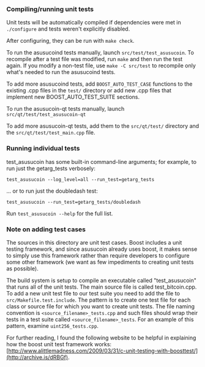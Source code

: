 ### Compiling/running unit tests

Unit tests will be automatically compiled if dependencies were met in `./configure`
and tests weren't explicitly disabled.

After configuring, they can be run with `make check`.

To run the asusucoind tests manually, launch `src/test/test_asusucoin`. To recompile
after a test file was modified, run `make` and then run the test again. If you
modify a non-test file, use `make -C src/test` to recompile only what's needed
to run the asusucoind tests.

To add more asusucoind tests, add `BOOST_AUTO_TEST_CASE` functions to the existing
.cpp files in the `test/` directory or add new .cpp files that
implement new BOOST_AUTO_TEST_SUITE sections.

To run the asusucoin-qt tests manually, launch `src/qt/test/test_asusucoin-qt`

To add more asusucoin-qt tests, add them to the `src/qt/test/` directory and
the `src/qt/test/test_main.cpp` file.

### Running individual tests

test_asusucoin has some built-in command-line arguments; for
example, to run just the getarg_tests verbosely:

    test_asusucoin --log_level=all --run_test=getarg_tests

... or to run just the doubledash test:

    test_asusucoin --run_test=getarg_tests/doubledash

Run `test_asusucoin --help` for the full list.

### Note on adding test cases

The sources in this directory are unit test cases.  Boost includes a
unit testing framework, and since asusucoin already uses boost, it makes
sense to simply use this framework rather than require developers to
configure some other framework (we want as few impediments to creating
unit tests as possible).

The build system is setup to compile an executable called "test_asusucoin"
that runs all of the unit tests.  The main source file is called
test_bitcoin.cpp. To add a new unit test file to our test suite you need
to add the file to `src/Makefile.test.include`. The pattern is to create
one test file for each class or source file for which you want to create
unit tests.  The file naming convention is `<source_filename>_tests.cpp`
and such files should wrap their tests in a test suite
called `<source_filename>_tests`. For an example of this pattern,
examine `uint256_tests.cpp`.

For further reading, I found the following website to be helpful in
explaining how the boost unit test framework works:
[http://www.alittlemadness.com/2009/03/31/c-unit-testing-with-boosttest/](http://archive.is/dRBGf).
